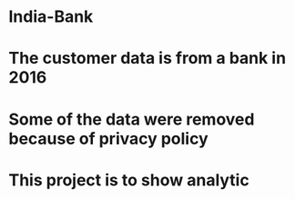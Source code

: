 # India-Bank
# The customer data is from a bank in 2016
# Some of the data were removed because of privacy policy
# This project is to show analytic
